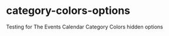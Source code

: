 category-colors-options
=======================

Testing for The Events Calendar Category Colors hidden options

